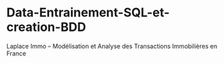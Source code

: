 # Data-Entrainement-SQL-et-creation-BDD
Laplace Immo – Modélisation et Analyse des Transactions Immobilières en France

